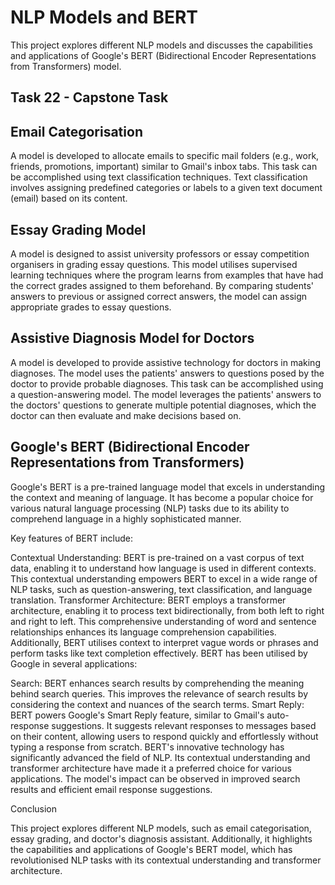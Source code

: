 # NLP Models and BERT

This project explores different NLP models and discusses the capabilities and applications of Google's BERT (Bidirectional Encoder Representations from Transformers) model.


## Task 22 - Capstone Task

## Email Categorisation

A model is developed to allocate emails to specific mail folders (e.g., work, friends, promotions, important) similar to Gmail's inbox tabs. This task can be accomplished using text classification techniques. Text classification involves assigning predefined categories or labels to a given text document (email) based on its content.

## Essay Grading Model

A model is designed to assist university professors or essay competition organisers in grading essay questions. This model utilises supervised learning techniques where the program learns from examples that have had the correct grades assigned to them beforehand. By comparing students' answers to previous or assigned correct answers, the model can assign appropriate grades to essay questions.


## Assistive Diagnosis Model for Doctors

A model is developed to provide assistive technology for doctors in making diagnoses. The model uses the patients' answers to questions posed by the doctor to provide probable diagnoses. This task can be accomplished using a question-answering model. The model leverages the patients' answers to the doctors' questions to generate multiple potential diagnoses, which the doctor can then evaluate and make decisions based on.

## Google's BERT (Bidirectional Encoder Representations from Transformers)

Google's BERT is a pre-trained language model that excels in understanding the context and meaning of language. It has become a popular choice for various natural language processing (NLP) tasks due to its ability to comprehend language in a highly sophisticated manner.

Key features of BERT include:

Contextual Understanding: BERT is pre-trained on a vast corpus of text data, enabling it to understand how language is used in different contexts. This contextual understanding empowers BERT to excel in a wide range of NLP tasks, such as question-answering, text classification, and language translation.
Transformer Architecture: BERT employs a transformer architecture, enabling it to process text bidirectionally, from both left to right and right to left. This comprehensive understanding of word and sentence relationships enhances its language comprehension capabilities. Additionally, BERT utilises context to interpret vague words or phrases and perform tasks like text completion effectively.
BERT has been utilised by Google in several applications:

Search: BERT enhances search results by comprehending the meaning behind search queries. This improves the relevance of search results by considering the context and nuances of the search terms.
Smart Reply: BERT powers Google's Smart Reply feature, similar to Gmail's auto-response suggestions. It suggests relevant responses to messages based on their content, allowing users to respond quickly and effortlessly without typing a response from scratch.
BERT's innovative technology has significantly advanced the field of NLP. Its contextual understanding and transformer architecture have made it a preferred choice for various applications. The model's impact can be observed in improved search results and efficient email response suggestions.

Conclusion

This project explores different NLP models, such as email categorisation, essay grading, and doctor's diagnosis assistant. Additionally, it highlights the capabilities and applications of Google's BERT model, which has revolutionised NLP tasks with its contextual understanding and transformer architecture.
